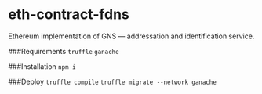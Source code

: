 # eth-contract-fdns
Ethereum implementation of GNS — addressation and identification service.

###Requirements
`truffle`
`ganache`

###Installation
`npm i`

###Deploy
`truffle compile`
`truffle migrate --network ganache`
